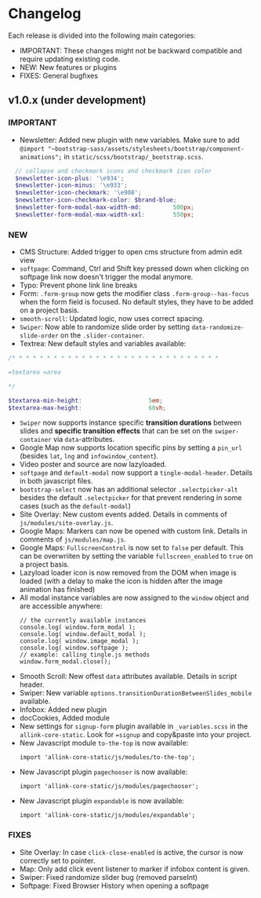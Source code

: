 # Changelog

Each release is divided into the following main categories:

- IMPORTANT: These changes might not be backward compatible and require updating existing code.
- NEW: New features or plugins
- FIXES: General bugfixes

## v1.0.x (under development)

### IMPORTANT
- Newsletter: Added new plugin with new variables. Make sure to add `@import "~bootstrap-sass/assets/stylesheets/bootstrap/component-animations";` in `static/scss/bootstrap/_bootstrap.scss`.
```SCSS
  // collapse and checkmark icons and checkmark icon color
  $newsletter-icon-plus: '\e934';
  $newsletter-icon-minus: '\e933';
  $newsletter-icon-checkmark: '\e908';
  $newsletter-icon-checkmark-color: $brand-blue;
  $newsletter-form-modal-max-width-md:         500px;
  $newsletter-form-modal-max-width-xxl:        550px;
```
### NEW
- CMS Structure: Added trigger to open cms structure from admin edit view
- `softpage`: Command, Ctrl and Shift key pressed down when clicking on softpage link now doesn't trigger the modal anymore.
- Typo: Prevent phone link line breaks
- Form: `.form-group` now gets the modifier class `.form-group--has-focus` when the form field is focused. No default styles, they have to be added on a project basis.
- `smooth-scroll`: Updated logic, now uses correct spacing.
- `Swiper`: Now able to randomize slide order by setting `data-randomize-slide-order` on the `.slider-container`.
- Textrea: New default styles and variables available:
```SCSS
/* * * * * * * * * * * * * * * * * * * * * * * * * * * * * *

=textarea =area

*/

$textarea-min-height:                   5em;
$textarea-max-height:                   60vh;
```
- `Swiper` now supports instance specific <strong>transition durations</strong> between slides and <strong>specific transition effects</strong> that can be set on the `swiper-container` via `data`-attributes.
- Google Map now supports location specific pins by setting a `pin_url` (besides `lat`, `lng` and `infowindow_content`).
- Video poster and source are now lazyloaded.
- `softpage` and `default-modal` now support a `tingle-modal-header`. Details in both javascript files.
- `bootstrap-select` now has an additional selector `.selectpicker-alt` besides the default `.selectpicker` for that prevent rendering in some cases (such as the `default-modal`)
- Site Overlay: New custom events added. Details in comments of `js/modules/site-overlay.js`.
- Google Maps: Markers can now be opened with custom link. Details in comments of `js/modules/map.js`.
- Google Maps: `FullscreenControl` is now set to `false` per default. This can be overwriiten by setting the variable `fullscreen_enabled` to `true` on a project basis.
- Lazyload loader icon is now removed from the DOM when image is loaded (with a delay to make the icon is hidden after the image animation has finished)
- All modal instance variables are now assigned to the `window` object and are accessible anywhere:
  ```JS
  // the currently available instances
  console.log( window.form_modal );
  console.log( window.default_modal );
  console.log( window.image_modal );
  console.log( window.softpage );
  // example: calling tingle.js methods
  window.form_modal.close();
  ```
- Smooth Scroll: New offest `data` attributes available. Details in script header.
- Swiper: New variable `options.transitionDurationBetweenSlides_mobile` available.
- Infobox: Added new plugin
- docCookies, Added module
- New settings for `signup-form` plugin available in `_variables.scss` in the `allink-core-static`. Look for `=signup` and copy&paste into your project.
- New Javascript module `to-the-top` is now available:
  ```JS
  import 'allink-core-static/js/modules/to-the-top';
  ```
- New Javascript plugin `pagechooser` is now available:
  ```JS
  import 'allink-core-static/js/modules/pagechooser';
  ```
- New Javascript plugin `expandable` is now available:
  ```JS
  import 'allink-core-static/js/modules/expandable';
  ```
### FIXES
- Site Overlay: In case `click-close-enabled` is active, the cursor is now correctly set to pointer.
- Map: Only add click event listener to marker if infobox content is given.
- Swiper: Fixed randomize slider bug (removed parseInt)
- Softpage: Fixed Browser History when opening a softpage
